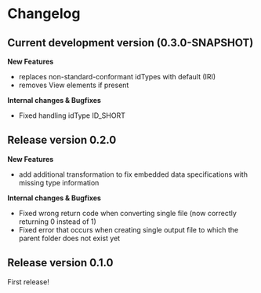 # Changelog

## Current development version (0.3.0-SNAPSHOT)

**New Features**
* replaces non-standard-conformant idTypes with default (IRI)
* removes View elements if present

**Internal changes & Bugfixes**
* Fixed handling idType ID_SHORT

## Release version 0.2.0

**New Features**
* add additional transformation to fix embedded data specifications with missing type information

**Internal changes & Bugfixes**
* Fixed wrong return code when converting single file (now correctly returning 0 instead of 1)
* Fixed error that occurs when creating single output file to which the parent folder does not exist yet


## Release version 0.1.0

First release!

